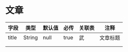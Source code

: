 # 文章

| 字段  | 类型   | 默认值 | 必传 | 关联表 | 注释     |
| ----- | ------ | ------ | ---- | ------ | -------- |
| title | String | null   | true | 武     | 文章标题 |
|       |        |        |      |        |          |
|       |        |        |      |        |          |

